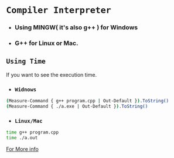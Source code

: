 # `Compiler Interpreter`

 - ### Using MINGW( it's also g++ ) for Windows
 - ### G++ for Linux or Mac.

## `Using Time`

 If you want to see the execution time.

 - ### `Widnows`

 ```bash
 (Measure-Command { g++ program.cpp | Out-Default }).ToString()
 (Measure-Command { ./a.exe | Out-Default }).ToString()
 ```

 - ### `Linux/Mac`

```bash
time g++ program.cpp
time ./a.out
```

 [For More info](https://desiprogrammer.com/blogs/execution-time-of-command-on-windows-command-line)